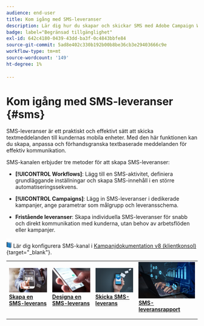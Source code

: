 ```yaml
---
audience: end-user
title: Kom igång med SMS-leveranser
description: Lär dig hur du skapar och skickar SMS med Adobe Campaign Web
badge: label="Begränsad tillgänglighet"
exl-id: 642c4180-0439-43dd-ba3f-0c4843bbfe84
source-git-commit: 5ad8e402c330b192b00b8be36cb3e29403666c9e
workflow-type: tm+mt
source-wordcount: '149'
ht-degree: 1%

---
```


# Kom igång med SMS-leveranser {#sms}

SMS-leveranser är ett praktiskt och effektivt sätt att skicka textmeddelanden till kundernas mobila enheter. Med den här funktionen kan du skapa, anpassa och förhandsgranska textbaserade meddelanden för effektiv kommunikation.

SMS-kanalen erbjuder tre metoder för att skapa SMS-leveranser:

* **[!UICONTROL Workflows]**: Lägg till en SMS-aktivitet, definiera grundläggande inställningar och skapa SMS-innehåll i en större automatiseringssekvens.

* **[!UICONTROL Campaigns]**: Lägg in SMS-leveranser i dedikerade kampanjer, ange parametrar som målgrupp och leveransschema.

* **Fristående leveranser**: Skapa individuella SMS-leveranser för snabb och direkt kommunikation med kunderna, utan behov av arbetsflöden eller kampanjer.

![](../assets/do-not-localize/book.png) Lär dig konfigurera SMS-kanal i [Kampanjdokumentation v8 (klientkonsol)](https://experienceleague.adobe.com/docs/campaign/campaign-v8/campaigns/send/sms.html){target="_blank"}.

<table style="table-layout:fixed"><tr style="border: 0;">
<td>
<a href="create-sms.md">
<img alt="Lead" src="assets/do-not-localize/create_sms.png">
</a>
<div><a href="create-sms.md"><strong>Skapa en SMS-leverans</strong>
</div>
<p>
</td>
<td>
<a href="content-sms.md">
<img alt="Sällan" src="assets/do-not-localize/design_sms.png">
</a>
<div>
<a href="content-sms.md"><strong>Designa en SMS-leverans<strong></strong></a>
</div>
<p></td>
<td>
<a href="send-sms.md">
<img alt="Validering" src="assets/do-not-localize/send_sms.png">
</a>
<div>
<a href="send-sms.md"><strong>Skicka SMS-leverans</strong></a>
</div>
<p>
</td>
<td>
<a href="send-sms.md">
<img alt="Validering" src="assets/do-not-localize/report_sms.jpeg">
</a>
<div>
<a href="send-sms.md"><strong>SMS-leveransrapport</strong></a>
</div>
<p>
</td>
</tr></table>
